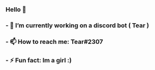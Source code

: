 ### Hello 👋

### - 🔭 I’m currently working on a discord bot ( Tear )
### - 📫 How to reach me: Tear#2307
### - ⚡ Fun fact: Im a girl :)

